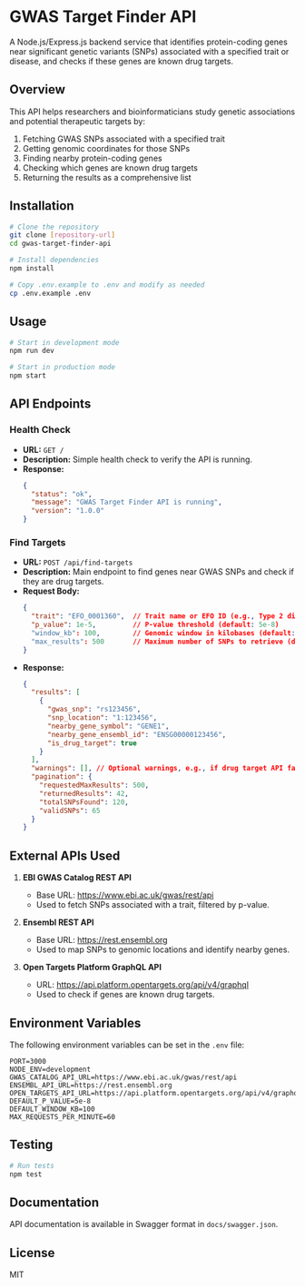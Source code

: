 # GWAS Target Finder API

A Node.js/Express.js backend service that identifies protein-coding genes near significant genetic variants (SNPs) associated with a specified trait or disease, and checks if these genes are known drug targets.

## Overview

This API helps researchers and bioinformaticians study genetic associations and potential therapeutic targets by:

1. Fetching GWAS SNPs associated with a specified trait
2. Getting genomic coordinates for those SNPs
3. Finding nearby protein-coding genes
4. Checking which genes are known drug targets
5. Returning the results as a comprehensive list

## Installation

```bash
# Clone the repository
git clone [repository-url]
cd gwas-target-finder-api

# Install dependencies
npm install

# Copy .env.example to .env and modify as needed
cp .env.example .env
```

## Usage

```bash
# Start in development mode
npm run dev

# Start in production mode
npm start
```

## API Endpoints

### Health Check

- **URL:** `GET /`
- **Description:** Simple health check to verify the API is running.
- **Response:**
  ```json
  {
    "status": "ok",
    "message": "GWAS Target Finder API is running",
    "version": "1.0.0"
  }
  ```

### Find Targets

- **URL:** `POST /api/find-targets`
- **Description:** Main endpoint to find genes near GWAS SNPs and check if they are drug targets.
- **Request Body:**
  ```json
  {
    "trait": "EFO_0001360",  // Trait name or EFO ID (e.g., Type 2 diabetes)
    "p_value": 1e-5,         // P-value threshold (default: 5e-8)
    "window_kb": 100,        // Genomic window in kilobases (default: 100 kb)
    "max_results": 500       // Maximum number of SNPs to retrieve (default: 500)
  }
  ```
- **Response:**
  ```json
  {
    "results": [
      {
        "gwas_snp": "rs123456",
        "snp_location": "1:123456",
        "nearby_gene_symbol": "GENE1",
        "nearby_gene_ensembl_id": "ENSG00000123456",
        "is_drug_target": true
      }
    ],
    "warnings": [], // Optional warnings, e.g., if drug target API fails
    "pagination": {
      "requestedMaxResults": 500,
      "returnedResults": 42,
      "totalSNPsFound": 120,
      "validSNPs": 65
    }
  }
  ```

## External APIs Used

1. **EBI GWAS Catalog REST API**
   - Base URL: https://www.ebi.ac.uk/gwas/rest/api
   - Used to fetch SNPs associated with a trait, filtered by p-value.

2. **Ensembl REST API**
   - Base URL: https://rest.ensembl.org
   - Used to map SNPs to genomic locations and identify nearby genes.

3. **Open Targets Platform GraphQL API**
   - URL: https://api.platform.opentargets.org/api/v4/graphql
   - Used to check if genes are known drug targets.

## Environment Variables

The following environment variables can be set in the `.env` file:

```
PORT=3000
NODE_ENV=development
GWAS_CATALOG_API_URL=https://www.ebi.ac.uk/gwas/rest/api
ENSEMBL_API_URL=https://rest.ensembl.org
OPEN_TARGETS_API_URL=https://api.platform.opentargets.org/api/v4/graphql
DEFAULT_P_VALUE=5e-8
DEFAULT_WINDOW_KB=100
MAX_REQUESTS_PER_MINUTE=60
```

## Testing

```bash
# Run tests
npm test
```

## Documentation

API documentation is available in Swagger format in `docs/swagger.json`.

## License

MIT
